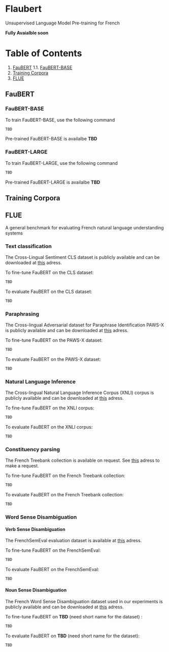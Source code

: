 # Flaubert
Unsupervised Language Model Pre-training for French 

**Fully Avaialble soon**

# Table of Contents
1. [FauBERT](#FauBERT)
 1.1. [FauBERT-BASE](#FauBERT-BASE)
2. [Training Corpora](#Training%20Corpora)
2. [FLUE](#FLUE)

## FauBERT

### FauBERT-BASE
To train FauBERT-BASE, use the following command

```bash
TBD
```

Pre-trained FauBERT-BASE is availalbe **TBD**

### FauBERT-LARGE

To train FauBERT-LARGE, use the following command

```bash
TBD
```

Pre-trained FauBERT-LARGE is availalbe **TBD**

## Training Corpora

## FLUE
A general benchmark for evaluating French natural language understanding systems

### Text classification
The Cross-Lingual Sentiment CLS dataset is publicly available and can be downloaded at [this](https://webis.de/data/webis-cls-10.html) adress.

To fine-tune FauBERT on the CLS dataset:
```bash
TBD
```

To evaluate FauBERT on the CLS dataset:
```bash
TBD
```

### Paraphrasing
The Cross-lingual Adversarial dataset for Paraphrase Identification PAWS-X is publicly available and can be downloaded at [this](https://github.com/google-research-datasets/paws) adress.


To fine-tune FauBERT on the PAWS-X dataset:
```bash
TBD
```

To evaluate FauBERT on the PAWS-X dataset:
```bash
TBD
```


### Natural Language Inference
The Cross-lingual Natural Language Inference Corpus (XNLI) corpus is publicly available and can be downloaded at [this](https://www.nyu.edu/projects/bowman/xnli/) adress.


To fine-tune FauBERT on the XNLI corpus:
```bash
TBD
```

To evaluate FauBERT on the XNLI corpus:
```bash
TBD
```

### Constituency parsing
The French Treebank collection is available on request. See [this](http://dokufarm.phil.hhu.de/spmrl2014/) adress to make a request. 


To fine-tune FauBERT on the French Treebank collection:
```bash
TBD
```

To evaluate FauBERT on the French Treebank collection:
```bash
TBD
```

### Word Sense Disambiguation
#### Verb Sense Disambiguation
The FrenchSemEval evaluation dataset is available at [this](http://www.llf.cnrs.fr/dataset/fse/) adress.

To fine-tune FauBERT on the FrenchSemEval:
```bash
TBD
```

To evaluate FauBERT on the FrenchSemEval:
```bash
TBD
```

#### Noun Sense Disambiguation
The French Word Sense Disambiguation dataset used in our experiments is publicly available and can be downloaded at [this](https://zenodo.org/record/3549806) adress. 


To fine-tune FauBERT on **TBD** (need short name for the dataset) :
```bash
TBD
```

To evaluate FauBERT on **TBD** (need short name for the dataset):
```bash
TBD
```

